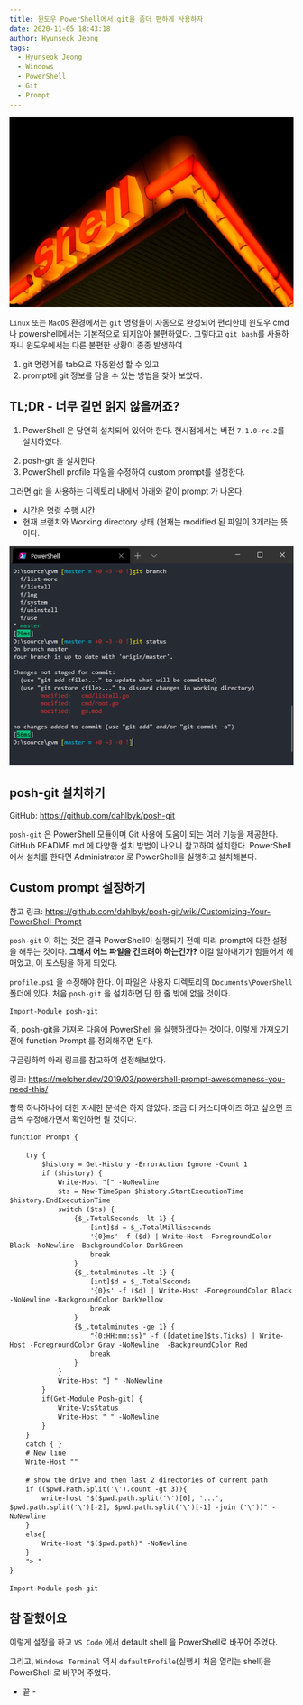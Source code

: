```yaml
---
title: 윈도우 PowerShell에서 git을 좀더 편하게 사용하자
date: 2020-11-05 18:43:18
author: Hyunseok Jeong
tags:
  - Hyunseok Jeong
  - Windows
  - PowerShell
  - Git
  - Prompt
---
```


![Photo by Marc Rentschler on Unsplash](./powershell-with-git-support/marc-rentschler-F1rES0sVuIw-unsplash.jpg)

`Linux` 또는 `MacOS` 환경에서는 `git` 명령들이 자동으로 완성되어 편리한데 윈도우 cmd나 powershell에서는 기본적으로 되지않아 불편하였다.
그렇다고 `git bash`를 사용하자니 윈도우에서는 다른 불편한 상황이 종종 발생하여

1. git 명령어를 tab으로 자동완성 할 수 있고
2. prompt에 git 정보를 담을 수 있는 방법을 찾아 보았다.

## TL;DR - 너무 길면 읽지 않을꺼죠?

1. PowerShell 은 당연히 설치되어 있어야 한다. 현시점에서는 버전 `7.1.0-rc.2`를 설치하였다.

2) posh-git 을 설치한다.
3) PowerShell profile 파일을 수정하여 custom prompt를 설정한다.

그러면 git 을 사용하는 디렉토리 내에서 아래와 같이 prompt 가 나온다.

- 시간은 명령 수행 시간
- 현재 브랜치와 Working directory 상태 (현재는 modified 된 파일이 3개라는 뜻이다.

![custom prompt of the Windows PowerShell](./powershell-with-git-support/1.png)

## posh-git 설치하기

GitHub: https://github.com/dahlbyk/posh-git

`posh-git` 은 PowerShell 모듈이며 Git 사용에 도움이 되는 여러 기능을 제공한다.
GitHub README.md 에 다양한 설치 방법이 나오니 참고하여 설치한다.
PowerShell에서 설치를 한다면 Administrator 로 PowerShell을 실행하고 설치해본다.

## Custom prompt 설정하기

참고 링크: https://github.com/dahlbyk/posh-git/wiki/Customizing-Your-PowerShell-Prompt

`posh-git` 이 하는 것은 결국 PowerShell이 실행되기 전에 미리 prompt에 대한 설정을 해두는 것이다.
**그래서 어느 파일을 건드려야 하는건가?** 이걸 알아내기가 힘들어서 헤매었고, 이 포스팅을 하게 되었다.

`profile.ps1` 을 수정해야 한다. 이 파일은 사용자 디렉토리의 `Documents\PowerShell` 폴더에 있다.
처음 `posh-git` 을 설치하면 단 한 줄 밖에 없을 것이다.

```
Import-Module posh-git
```

즉, posh-git을 가져온 다음에 PowerShell 을 실행하겠다는 것이다.
이렇게 가져오기 전에 function Prompt 를 정의해주면 된다.

구글링하여 아래 링크를 참고하여 설정해보았다.

링크: https://melcher.dev/2019/03/powershell-prompt-awesomeness-you-need-this/

항목 하나하나에 대한 자세한 분석은 하지 않았다. 조금 더 커스터마이즈 하고 싶으면 조금씩 수정해가면서 확인하면 될 것이다.

```
function Prompt {

    try {
        $history = Get-History -ErrorAction Ignore -Count 1
        if ($history) {
            Write-Host "[" -NoNewline
            $ts = New-TimeSpan $history.StartExecutionTime $history.EndExecutionTime
            switch ($ts) {
                {$_.TotalSeconds -lt 1} {
                    [int]$d = $_.TotalMilliseconds
                    '{0}ms' -f ($d) | Write-Host -ForegroundColor Black -NoNewline -BackgroundColor DarkGreen
                    break
                }
                {$_.totalminutes -lt 1} {
                    [int]$d = $_.TotalSeconds
                    '{0}s' -f ($d) | Write-Host -ForegroundColor Black -NoNewline -BackgroundColor DarkYellow
                    break
                }
                {$_.totalminutes -ge 1} {
                    "{0:HH:mm:ss}" -f ([datetime]$ts.Ticks) | Write-Host -ForegroundColor Gray -NoNewline  -BackgroundColor Red
                    break
                }
            }
            Write-Host "] " -NoNewline
        }
        if(Get-Module Posh-git) {
            Write-VcsStatus
            Write-Host " " -NoNewline
        }
    }
    catch { }
    # New line
    Write-Host ""

    # show the drive and then last 2 directories of current path
    if (($pwd.Path.Split('\').count -gt 3)){
        write-host "$($pwd.path.split('\')[0], '...', $pwd.path.split('\')[-2], $pwd.path.split('\')[-1] -join ('\'))" -NoNewline
    }
    else{
        Write-Host "$($pwd.path)" -NoNewline
    }
    "> "
}

Import-Module posh-git
```

## 참 잘했어요

이렇게 설정을 하고 `VS Code` 에서 default shell 을 PowerShell로 바꾸어 주었다.

그리고, `Windows Terminal` 역시 `defaultProfile`(실행시 처음 열리는 shell)을 PowerShell 로 바꾸어 주었다.

- 끝 -
